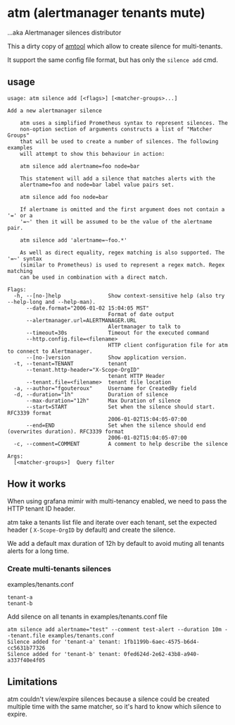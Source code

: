 
# atm (alertmanager tenants mute)

...aka Alertmanager silences distributor

This a dirty copy of [amtool](https://github.com/prometheus/alertmanager?tab=readme-ov-file#amtool) which allow to create silence for multi-tenants.

It support the same config file format, but has only the `silence add` cmd.

## usage

```
usage: atm silence add [<flags>] [<matcher-groups>...]

Add a new alertmanager silence

    atm uses a simplified Prometheus syntax to represent silences. The
    non-option section of arguments constructs a list of "Matcher Groups"
    that will be used to create a number of silences. The following examples
    will attempt to show this behaviour in action:

    atm silence add alertname=foo node=bar

    This statement will add a silence that matches alerts with the
    alertname=foo and node=bar label value pairs set.

    atm silence add foo node=bar

    If alertname is omitted and the first argument does not contain a '=' or a
    '=~' then it will be assumed to be the value of the alertname pair.

    atm silence add 'alertname=~foo.*'

    As well as direct equality, regex matching is also supported. The '=~' syntax
    (similar to Prometheus) is used to represent a regex match. Regex matching
    can be used in combination with a direct match.

Flags:
  -h, --[no-]help               Show context-sensitive help (also try --help-long and --help-man).
      --date.format="2006-01-02 15:04:05 MST"  
                                Format of date output
      --alertmanager.url=ALERTMANAGER.URL  
                                Alertmanager to talk to
      --timeout=30s             Timeout for the executed command
      --http.config.file=<filename>  
                                HTTP client configuration file for atm to connect to Alertmanager.
      --[no-]version            Show application version.
  -t, --tenant=TENANT           tenant
      --tenant.http-header="X-Scope-OrgID"
                                tenant HTTP Header
      --tenant.file=<filename>  tenant file location
  -a, --author="fgouteroux"     Username for CreatedBy field
  -d, --duration="1h"           Duration of silence
      --max-duration="12h"      Max Duration of silence
      --start=START             Set when the silence should start. RFC3339 format
                                2006-01-02T15:04:05-07:00
      --end=END                 Set when the silence should end (overwrites duration). RFC3339 format
                                2006-01-02T15:04:05-07:00
  -c, --comment=COMMENT         A comment to help describe the silence

Args:
  [<matcher-groups>]  Query filter

```

## How it works

When using grafana mimir with multi-tenancy enabled, we need to pass the HTTP tenant ID header.

atm take a tenants list file and iterate over each tenant, set the expected header ( `X-Scope-OrgID` by default) and create the silence.

We add a default max duration of 12h by default to avoid muting all tenants alerts for a long time.

### Create multi-tenants silences

examples/tenants.conf
```
tenant-a
tenant-b
```

Add silence on all tenants in examples/tenants.conf file

```
atm silence add alertname="test" --comment test-alert --duration 10m --tenant.file examples/tenants.conf
Silence added for 'tenant-a' tenant: 1fb1199b-6aec-4575-b6d4-cc5631b77326
Silence added for 'tenant-b' tenant: 0fed624d-2e62-43b8-a940-a337f40e4f05
```

## Limitations

atm couldn't view/expire silences because a silence could be created multiple time with the same matcher, so it's hard to know which silence to expire.
